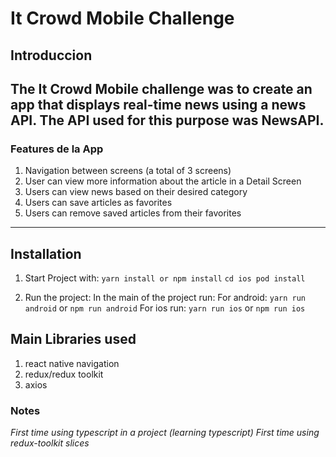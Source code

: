 # It Crowd Mobile Challenge

## Introduccion
The It Crowd Mobile challenge was to create an app that displays real-time news using a news API.
The API used for this purpose was **NewsAPI**.
-----------------------------
### Features de la App
1. Navigation between screens (a total of 3 screens)
2. User can view more information about the article in a Detail Screen
3. Users can view news based on their desired category
4. Users can save articles as favorites
5. Users can remove saved articles from their favorites
-----------------------------
## Installation

1. Start Project with: 
`yarn install or npm install`
`cd ios pod install`


2. Run the project:
In the main of the project run:
For android: `yarn run android` or `npm run android`
For  ios run: `yarn run ios` or `npm run ios`

## Main Libraries used
1. react native navigation
2. redux/redux toolkit
3. axios

### Notes
*First time using typescript in a project (learning typescript)*
*First time using redux-toolkit slices*
